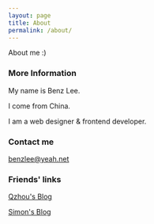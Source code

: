 ```yaml
---
layout: page
title: About
permalink: /about/
---
```


About me :)

### More Information

My name is Benz Lee.

I come from China.

I am a web designer & frontend developer.

### Contact me

[benzlee@yeah.net](mailto:benzlee@yeah.net)

### Friends' links

[Qzhou's Blog](http://qzhouz.github.io/)

[Simon's Blog](http://hdu104.com/) 
